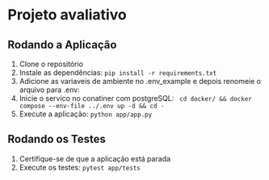 # Projeto avaliativo

## Rodando a Aplicação

1. Clone o repositório 
2. Instale as dependências: `pip install -r requirements.txt`
2. Adicione as variaveis de ambiente no .env_example e depois renomeie o arquivo para .env: 
2. Inicie o servico no conatiner com postgreSQL: ` cd docker/ && docker compose --env-file ../.env up -d && cd -`
3. Execute a aplicação: `python app/app.py`

## Rodando os Testes

1. Certifique-se de que a aplicação está parada
2. Execute os testes: `pytest app/tests`
